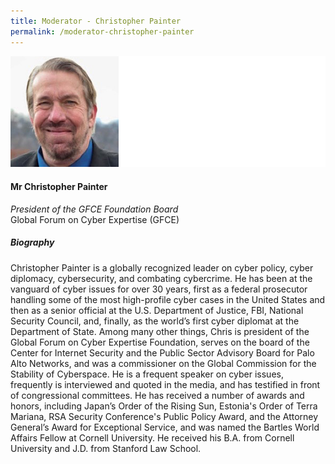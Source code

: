```yaml
---
title: Moderator - Christopher Painter
permalink: /moderator-christopher-painter
---
```

![Christopher Painter](/images/speakers/Christopher-Painter.jpg)

#### **Mr Christopher Painter**

*President of the GFCE Foundation Board*  
Global Forum on Cyber Expertise (GFCE)

##### **Biography**

Christopher Painter is a globally recognized leader on cyber policy, cyber diplomacy, cybersecurity, and combating cybercrime. He has been at the vanguard of cyber issues for over 30 years, first as a federal prosecutor handling some of the most high-profile cyber cases in the United States and then as a senior official at the U.S. Department of Justice, FBI, National Security Council, and, finally, as the world’s first cyber diplomat at the Department of State. Among many other things, Chris is president of the Global Forum on Cyber Expertise Foundation, serves on the board of the Center for Internet Security and the Public Sector Advisory Board for Palo Alto Networks, and was a commissioner on the Global Commission for the Stability of Cyberspace. He is a frequent speaker on cyber issues, frequently is interviewed and quoted in the media, and has testified in front of congressional committees. He has received a number of awards and honors, including Japan’s Order of the Rising Sun, Estonia's Order of Terra Mariana, RSA Security Conference's Public Policy Award, and the Attorney General’s Award for Exceptional Service, and was named the Bartles World Affairs Fellow at Cornell University. He received his B.A. from Cornell University and J.D. from Stanford Law School.